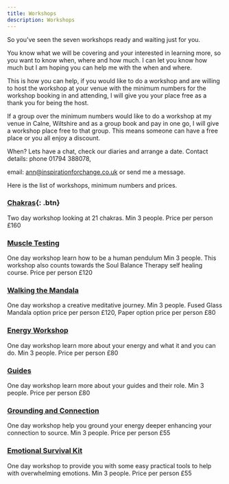 ```yaml
---
title: Workshops
description: Workshops
---
```

So you've seen the seven workshops ready and waiting just for you.

You know what we will be covering and your interested in learning more, so you want to know when,
where and how much. I can let you know how much but I am hoping you can help me with the when and
where.

This is how you can help, if you would like to do a workshop and are willing to host the workshop at your
venue with the minimum numbers for the workshop booking in and attending, I will give you your place
free as a thank you for being the host.

If a group over the minimum numbers would like to do a workshop at my venue in Calne, Wiltshire and
as a group book and pay in one go, I will give a workshop place free to that group. This means someone
can have a free place or you all enjoy a discount.

When? Lets have a chat, check our diaries and arrange a date. Contact details: phone 01794 388078,

email: ann@inspirationforchange.co.uk or send me a message.

Here is the list of workshops, minimum numbers and prices.

### [Chakras](){: .btn}

Two day workshop looking at 21 chakras. Min 3 people. Price per person £160

### [Muscle Testing]()

One day workshop learn how to be a human pendulum Min 3 people. This workshop
also counts towards the Soul Balance Therapy self healing course. Price per person £120

### [Walking the Mandala]() 

One day workshop a creative meditative journey. Min 3 people. Fused Glass
Mandala option price per person £120, Paper option price per person £80

### [Energy Workshop]()

One day workshop learn more about your energy and what it and you can do. Min 3
people. Price per person £80

### [Guides]()

One day workshop learn more about your guides and their role. Min 3 people. Price per person
£80

### [Grounding and Connection]()

One day workshop help you ground your energy deeper enhancing your
connection to source. Min 3 people. Price per person £55

### [Emotional Survival Kit]()

One day workshop to provide you with some easy practical tools to help with
overwhelming emotions. Min 3 people. Price per person £55
